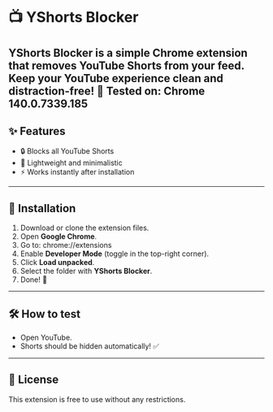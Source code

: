 # 📺 YShorts Blocker

**YShorts Blocker** is a simple Chrome extension that removes **YouTube Shorts** from your feed.  
Keep your YouTube experience clean and distraction-free! 🚀
Tested on: Chrome 140.0.7339.185
---

## ✨ Features
- 🔒 Blocks all YouTube Shorts
- 🎯 Lightweight and minimalistic
- ⚡ Works instantly after installation

---

## 🚀 Installation

1. Download or clone the extension files.  
2. Open **Google Chrome**.  
3. Go to: chrome://extensions
4. Enable **Developer Mode** (toggle in the top-right corner).  
5. Click **Load unpacked**.  
6. Select the folder with **YShorts Blocker**.  
7. Done! 🎉

---

## 🛠 How to test
- Open YouTube.  
- Shorts should be hidden automatically! ✅

---

## 📜 License
This extension is free to use without any restrictions.
